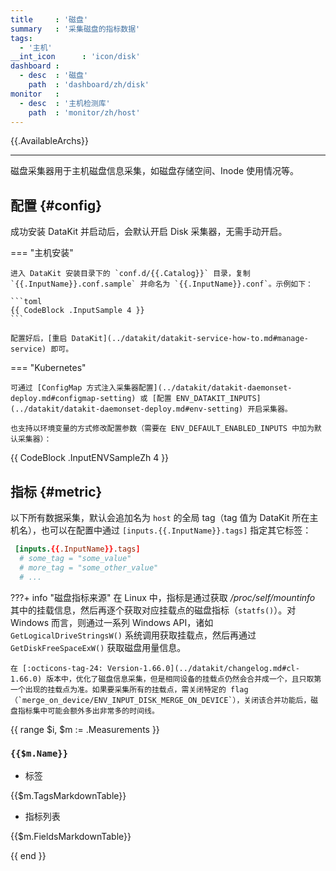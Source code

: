 ```yaml
---
title     : '磁盘'
summary   : '采集磁盘的指标数据'
tags:
  - '主机'
__int_icon      : 'icon/disk'
dashboard :
  - desc  : '磁盘'
    path  : 'dashboard/zh/disk'
monitor   :
  - desc  : '主机检测库'
    path  : 'monitor/zh/host'
---
```


{{.AvailableArchs}}

---

磁盘采集器用于主机磁盘信息采集，如磁盘存储空间、Inode 使用情况等。

## 配置 {#config}

成功安装 DataKit 并启动后，会默认开启 Disk 采集器，无需手动开启。

<!-- markdownlint-disable MD046 -->

=== "主机安装"

    进入 DataKit 安装目录下的 `conf.d/{{.Catalog}}` 目录，复制 `{{.InputName}}.conf.sample` 并命名为 `{{.InputName}}.conf`。示例如下：

    ```toml
    {{ CodeBlock .InputSample 4 }}
    ```

    配置好后，[重启 DataKit](../datakit/datakit-service-how-to.md#manage-service) 即可。

=== "Kubernetes"

    可通过 [ConfigMap 方式注入采集器配置](../datakit/datakit-daemonset-deploy.md#configmap-setting) 或 [配置 ENV_DATAKIT_INPUTS](../datakit/datakit-daemonset-deploy.md#env-setting) 开启采集器。

    也支持以环境变量的方式修改配置参数（需要在 ENV_DEFAULT_ENABLED_INPUTS 中加为默认采集器）：

{{ CodeBlock .InputENVSampleZh 4 }}

<!-- markdownlint-enable -->

## 指标 {#metric}

以下所有数据采集，默认会追加名为 `host` 的全局 tag（tag 值为 DataKit 所在主机名），也可以在配置中通过 `[inputs.{{.InputName}}.tags]` 指定其它标签：

```toml
 [inputs.{{.InputName}}.tags]
  # some_tag = "some_value"
  # more_tag = "some_other_value"
  # ...
```

<!-- markdownlint-disable MD046 -->
???+ info "磁盘指标来源"
    在 Linux 中，指标是通过获取 */proc/self/mountinfo* 其中的挂载信息，然后再逐个获取对应挂载点的磁盘指标（`statfs()`）。对 Windows 而言，则通过一系列 Windows API，诸如 `GetLogicalDriveStringsW()` 系统调用获取挂载点，然后再通过 `GetDiskFreeSpaceExW()` 获取磁盘用量信息。

    在 [:octicons-tag-24: Version-1.66.0](../datakit/changelog.md#cl-1.66.0) 版本中，优化了磁盘信息采集，但是相同设备的挂载点仍然会合并成一个，且只取第一个出现的挂载点为准。如果要采集所有的挂载点，需关闭特定的 flag（`merge_on_device/ENV_INPUT_DISK_MERGE_ON_DEVICE`），关闭该合并功能后，磁盘指标集中可能会额外多出非常多的时间线。
<!-- markdownlint-enable -->

{{ range $i, $m := .Measurements }}

### `{{$m.Name}}`

- 标签

{{$m.TagsMarkdownTable}}

- 指标列表

{{$m.FieldsMarkdownTable}}

{{ end }}
